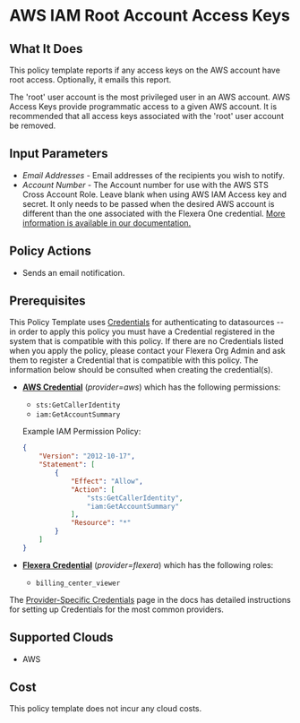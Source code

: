 # AWS IAM Root Account Access Keys

## What It Does

This policy template reports if any access keys on the AWS account have root access. Optionally, it emails this report.

The 'root' user account is the most privileged user in an AWS account. AWS Access Keys provide programmatic access to a given AWS account. It is recommended that all access keys associated with the 'root' user account be removed.

## Input Parameters

- *Email Addresses* - Email addresses of the recipients you wish to notify.
- *Account Number* - The Account number for use with the AWS STS Cross Account Role. Leave blank when using AWS IAM Access key and secret. It only needs to be passed when the desired AWS account is different than the one associated with the Flexera One credential. [More information is available in our documentation.](https://docs.flexera.com/flexera/EN/Automation/ProviderCredentials.htm#automationadmin_1982464505_1123608)

## Policy Actions

- Sends an email notification.

## Prerequisites

This Policy Template uses [Credentials](https://docs.flexera.com/flexera/EN/Automation/ManagingCredentialsExternal.htm) for authenticating to datasources -- in order to apply this policy you must have a Credential registered in the system that is compatible with this policy. If there are no Credentials listed when you apply the policy, please contact your Flexera Org Admin and ask them to register a Credential that is compatible with this policy. The information below should be consulted when creating the credential(s).

- [**AWS Credential**](https://docs.flexera.com/flexera/EN/Automation/ProviderCredentials.htm#automationadmin_1982464505_1121575) (*provider=aws*) which has the following permissions:
  - `sts:GetCallerIdentity`
  - `iam:GetAccountSummary`

  Example IAM Permission Policy:

  ```json
  {
      "Version": "2012-10-17",
      "Statement": [
          {
              "Effect": "Allow",
              "Action": [
                  "sts:GetCallerIdentity",
                  "iam:GetAccountSummary"
              ],
              "Resource": "*"
          }
      ]
  }
  ```

- [**Flexera Credential**](https://docs.flexera.com/flexera/EN/Automation/ProviderCredentials.htm) (*provider=flexera*) which has the following roles:
  - `billing_center_viewer`

The [Provider-Specific Credentials](https://docs.flexera.com/flexera/EN/Automation/ProviderCredentials.htm) page in the docs has detailed instructions for setting up Credentials for the most common providers.

## Supported Clouds

- AWS

## Cost

This policy template does not incur any cloud costs.
